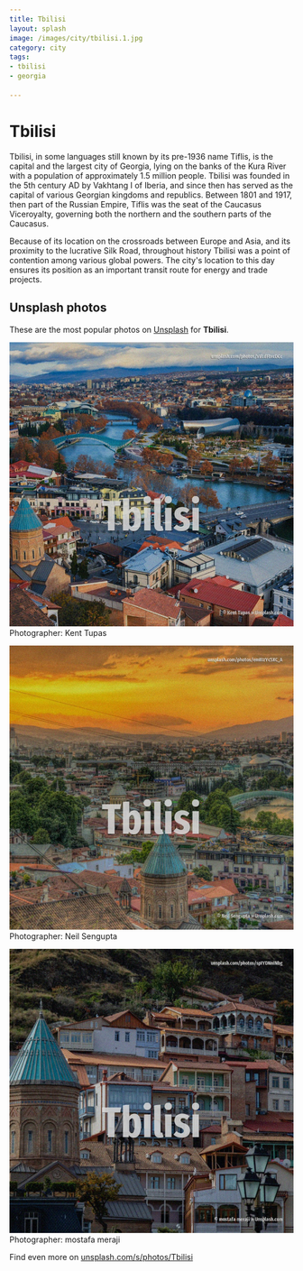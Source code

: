 ```yaml
---
title: Tbilisi
layout: splash
image: /images/city/tbilisi.1.jpg
category: city
tags:
- tbilisi
- georgia

---
```

# Tbilisi

Tbilisi, in some languages still known by its pre-1936 name Tiflis, is the capital and the largest 
city of Georgia, lying on the banks of the Kura River with a population of approximately 1.5 
million people.
Tbilisi was founded in the 5th century AD by Vakhtang I of Iberia, and since then has served as the 
capital of various Georgian kingdoms and republics.
Between 1801 and 1917, then part of the Russian Empire, Tiflis was the seat of the Caucasus 
Viceroyalty, governing both the northern and the southern parts of the Caucasus.

Because of its location on the crossroads between Europe and Asia, and its proximity to the 
lucrative Silk Road, throughout history Tbilisi was a point of contention among various global 
powers.
The city's location to this day ensures its position as an important transit route for energy and 
trade projects.

 
## Unsplash photos
These are the most popular photos on [Unsplash](https://unsplash.com) for **Tbilisi**.
 
![Tbilisi](/images/city/tbilisi.1.jpg)
Photographer:  Kent Tupas
 
![Tbilisi](/images/city/tbilisi.2.jpg)
Photographer:  Neil Sengupta
 
![Tbilisi](/images/city/tbilisi.3.jpg)
Photographer:  mostafa meraji
 
Find even more on [unsplash.com/s/photos/Tbilisi](https://unsplash.com/s/photos/Tbilisi)
 
